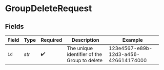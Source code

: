 # GroupDeleteRequest


## Fields

| Field                                        | Type                                         | Required                                     | Description                                  | Example                                      |
| -------------------------------------------- | -------------------------------------------- | -------------------------------------------- | -------------------------------------------- | -------------------------------------------- |
| `id`                                         | *str*                                        | :heavy_check_mark:                           | The unique identifier of the Group to delete | 123e4567-e89b-12d3-a456-426614174000         |